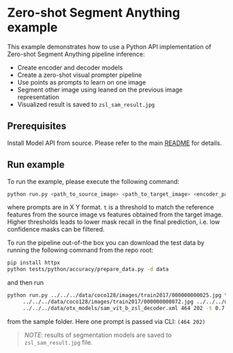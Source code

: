 # Zero-shot Segment Anything example
This example demonstrates how to use a Python API implementation of Zero-shot Segment Anything pipeline inference:
- Create encoder and decoder models
- Create a zero-shot visual prompter pipeline
- Use points as prompts to learn on one image
- Segment other image using leaned on the previous image representation
- Visualized result is saved to `zsl_sam_result.jpg`

## Prerequisites
Install Model API from source. Please refer to the main [README](../../../README.md) for details.

## Run example
To run the example, please execute the following command:
```bash
python run.py <path_to_source_image> <path_to_target_image> <encoder_path> <decoder_path> <prompts> -t <mask confidence threshold>
```
where prompts are in X Y format. `t` is a threshold to match the reference features from the source image vs features obtained from the target image.
Higher thresholds leads to lower mask recall in the final prediction, i.e. low confidence masks can be filtered.

To run the pipeline out-of-the box you can download the test data by running the following command from the repo root:
```bash
pip install httpx
python tests/python/accuracy/prepare_data.py -d data
```
and then run
```bash
python run.py ../../../data/coco128/images/train2017/000000000025.jpg \
     ../../../data/coco128/images/train2017/000000000072.jpg ../../../data/otx_models/sam_vit_b_zsl_encoder.xml \
     ../../../data/otx_models/sam_vit_b_zsl_decoder.xml 464 202 -t 0.7

```
from the sample folder. Here one prompt is passed via CLI: `(464 202)`

>*NOTE*: results of segmentation models are saved to `zsl_sam_result.jpg` file.
